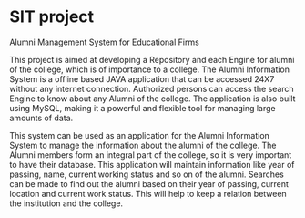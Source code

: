 # SIT project
Alumni Management System for Educational Firms

This project is aimed at developing a Repository and each Engine for alumni of the college, which is of importance to a college. The Alumni Information System is a offline based JAVA application that can be accessed 24X7 without any internet connection. Authorized persons can access the search Engine to know about any Alumni of the college. 
The application is also built using MySQL, making it a powerful and flexible tool for managing large amounts of data.

This system can be used as an application for the Alumni Information System to manage the information about the alumni of the college. The Alumni members form an integral part of the college, so it is very important to have their database. This application will maintain information like year of passing, name, current working status and so on of the alumni. Searches can be made to find out the alumni based on their year of passing, current location and current work status. This will help to keep a relation between the institution and the  college.
